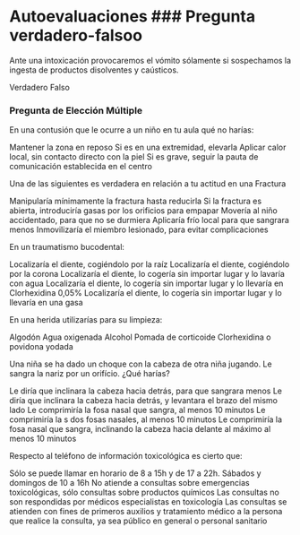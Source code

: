 # Autoevaluaciones ### Pregunta verdadero-falsoo

<quiz name="">
	<question>
		<p>Ante una intoxicación provocaremos el vómito sólamente si sospechamos la ingesta de productos disolventes y caústicos.</p>
		<answer>Verdadero</answer>
		<answer correct>Falso</answer>
	</question>
</quiz>

### Pregunta de Elección Múltiple

<quiz name="">
	<question>
		<p>En una contusión que le ocurre a un niño en tu aula qué no harías:</p>
		<answer>Mantener la zona en reposo</answer>
		<answer>Si es en una extremidad, elevarla</answer>
		<answer correct>Aplicar calor local, sin contacto directo con la piel</answer>
		<answer>Si es grave, seguir la pauta de comunicación establecida en el centro</answer>
	</question>
	<question>
		<p>Una de las siguientes es verdadera en relación a tu actitud en una Fractura</p>
		<answer>Manipularía mínimamente la fractura hasta reducirla</answer>
		<answer>Si la fractura es abierta, introduciría gasas por los orificios para empapar</answer>
		<answer>
			Movería al niño accidentado, para que no se durmiera</answer>
		<answer>Aplicaría frío local para que sangrara menos</answer>
		<answer correct>
			Inmovilizaría el miembro lesionado, para evitar complicaciones</answer>
	</question>
	<question>
		<p>En un traumatismo bucodental:</p>
		<answer>Localizaría el diente, cogiéndolo por la raíz</answer>
		<answer correct>Localizaría el diente, cogiéndolo por la corona</answer>
		<answer>Localizaría el diente, lo cogería sin importar lugar y lo lavaría con agua</answer>
		<answer>Localizaría el diente, lo cogería sin importar lugar y lo llevaría en Clorhexidina 0,05%</answer>
		<answer>Localizaría el diente, lo cogería sin importar lugar y lo llevaría en una gasa</answer>
	</question>
	<question>
		<p>En una herida utilizarías para su limpieza:</p>
		<answer>Algodón</answer>
		<answer>Agua oxigenada</answer>
		<answer>Alcohol</answer>
		<answer>Pomada de corticoide</answer>
		<answer correct>Clorhexidina o povidona yodada</answer>
	</question>
	<question>
		<p>Una niña se ha dado un choque con la cabeza de otra niña jugando. Le sangra la nariz por un orifício. ¿Qué harías?</p>
		<answer>Le diría que inclinara la cabeza hacia detrás, para que sangrara menos</answer>
		<answer>Le diría que inclinara la cabeza hacia detrás, y levantara el brazo del mismo lado</answer>
		<answer correct>Le comprimiría la fosa nasal que sangra, al menos 10 minutos</answer>
		<answer>Le comprimiría la s dos fosas nasales, al menos 10 minutos</answer>
		<answer>Le comprimiría la fosa nasal que sangra, inclinando la cabeza hacia delante al máximo al menos 10 minutos</answer>
	</question>
	<question>
		<p>Respecto al teléfono de información toxicológica es cierto que:</p>
		<answer>Sólo se puede llamar en horario de 8 a 15h y de 17 a 22h. Sábados y domingos de 10 a 16h</answer>
		<answer>No atiende a consultas sobre emergencias toxicológicas, sólo consultas sobre productos químicos</answer>
		<answer>Las consultas no son respondidas por médicos especialistas en toxicología</answer>
		<answer correct>Las consultas se atienden con fines de primeros auxilios y tratamiento médico a la persona que realice la consulta, ya
			sea público en general o personal sanitario</answer>
	</question>
</quiz>
